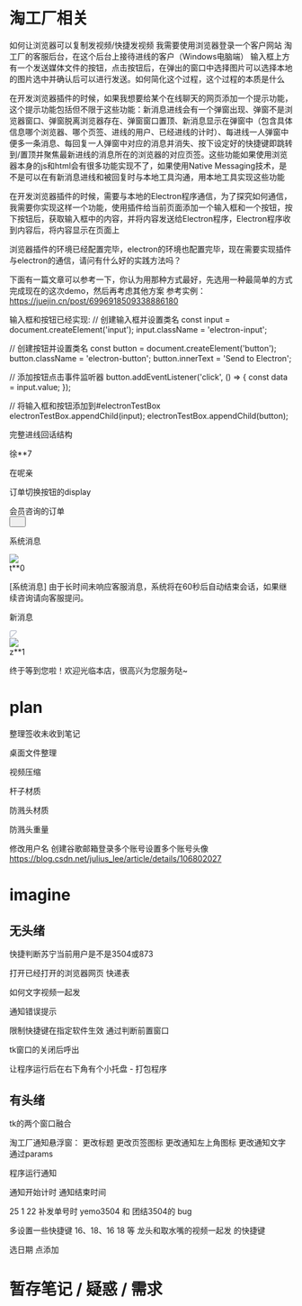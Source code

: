 # 淘工厂相关

如何让浏览器可以复制发视频/快捷发视频
我需要使用浏览器登录一个客户网站 淘工厂的客服后台，在这个后台上接待进线的客户（Windows电脑端）
输入框上方有一个发送媒体文件的按钮，点击按钮后，在弹出的窗口中选择图片可以选择本地的图片选中并确认后可以进行发送。如何简化这个过程，这个过程的本质是什么


在开发浏览器插件的时候，如果我想要给某个在线聊天的网页添加一个提示功能，这个提示功能包括但不限于这些功能：新消息进线会有一个弹窗出现、弹窗不是浏览器窗口、弹窗脱离浏览器存在、弹窗窗口置顶、新消息显示在弹窗中（包含具体信息哪个浏览器、哪个页签、进线的用户、已经进线的计时）、每进线一人弹窗中便多一条消息、每回复一人弹窗中对应的消息并消失、按下设定好的快捷键即跳转到/置顶并聚焦最新进线的消息所在的浏览器的对应页签。这些功能如果使用浏览器本身的js和html会有很多功能实现不了，如果使用Native Messaging技术，是不是可以在有新消息进线和被回复时与本地工具沟通，用本地工具实现这些功能

在开发浏览器插件的时候，需要与本地的Electron程序通信，为了探究如何通信，我需要你实现这样一个功能，使用插件给当前页面添加一个输入框和一个按钮，按下按钮后，获取输入框中的内容，并将内容发送给Electron程序，Electron程序收到内容后，将内容显示在页面上

浏览器插件的环境已经配置完毕，electron的环境也配置完毕，现在需要实现插件与electron的通信，请问有什么好的实践方法吗？

下面有一篇文章可以参考一下，你认为用那种方式最好，先选用一种最简单的方式完成现在的这次demo，然后再考虑其他方案
参考实例：https://juejin.cn/post/6996918509338886180

输入框和按钮已经实现:
// 创建输入框并设置类名
const input = document.createElement('input');
input.className = 'electron-input';

// 创建按钮并设置类名
const button = document.createElement('button');
button.className = 'electron-button';
button.innerText = 'Send to Electron';

// 添加按钮点击事件监听器
button.addEventListener('click', () => {
    const data = input.value;
});

// 将输入框和按钮添加到#electronTestBox
electronTestBox.appendChild(input);
electronTestBox.appendChild(button);





完整进线回话结构
<div class="xixikf-c-2-mbc-im-desk-extension_tao-factory-im-desk-tao-factory-online-touch-explorer-member-card_content"><div class="xixikf-c-2-mbc-im-desk-extension_tao-factory-im-desk-tao-factory-online-touch-explorer-member-card_info"><div class="xixikf-c-2-mbc-im-desk-extension_tao-factory-im-desk-tao-factory-online-touch-explorer-member-card_username" data-xreplay-desensitized-name="true" data-spm-anchor-id="0.0.0.i3.72ec7b96QhS47a">徐**7</div><div class="xixikf-c-2-mbc-im-desk-extension_tao-factory-im-desk-tao-factory-online-touch-explorer-member-card_tags"><span role="img" class="xixi-icon xixi-icon-mobile-o" style="color: var(--primary-color);"><svg width="1em" height="1em" fill="currentColor" focusable="false" aria-hidden="true"><use href="#xixi-icon-mobile-o"></use></svg></span><div class="xixikf-c-2-mbc-im-desk-extension_tao-factory-im-desk-tao-factory-online-touch-explorer-member-card_mask"></div></div></div><div class="xixikf-c-2-mbc-im-desk-extension_tao-factory-im-desk-tao-factory-online-touch-explorer-member-card_tips"><div class="xixikf-c-2-mbc-im-desk-extension_tao-factory-im-desk-tao-factory-online-touch-explorer-member-card_message">在呢亲</div><div><span class="xixikf-c-2-mbc-im-desk-extension_tao-factory-im-desk-components-online-touch-timer_container"></span></div></div></div>


订单切换按钮的display
<div class="xixikf-biztarget-selector_components-biz-header_container" style="
    display: block;
"><div class="xixikf-biztarget-selector_components-biz-header_label">会员咨询的订单</div><div class="xixikf-biztarget-selector_components-biz-header_commands"><button data-component-id="xixi-design://button" tabindex="0" data-c-l-i="com.xixikf.imdesk.IMDeskApp>Plugin>com.xixikf.presale.applications.C2mbcBizTargetSelector/click-swap-to-biz-target-list-button" aria-label="点击修改咨询对象按钮" data-c-l-v="iBm_3LWW>lM2z6QXE/_" type="button" class="ant4-btn ant4-btn-default ant4-btn-icon-only xixi-button"><span role="img" class="xixi-icon xixi-icon-swap-o"><svg width="1em" height="1em" fill="currentColor" focusable="false" aria-hidden="true"><use href="#xixi-icon-swap-o"></use></svg></span></button></div></div>



系统消息
<div class="xixikf-c-2-mbc-im-desk-extension_tao-factory-im-desk-tao-factory-online-touch-explorer-member-card_main"><div class="xixikf-c-2-mbc-im-desk-extension_tao-factory-im-desk-tao-factory-online-touch-explorer-member-card_avatar"><span class="ant4-badge xixikf-c-2-mbc-im-desk-extension_tao-factory-im-desk-tao-factory-online-touch-explorer-member-card_badge"><span data-component-id="xixi-design://avatar" class="ant4-avatar ant4-avatar-circle ant4-avatar-image xixi-avatar" style="width: 40px; height: 40px; line-height: 40px; font-size: 18px;"><img src="http://wwc.alicdn.com/avatar/getAvatar.do?type=sns&amp;userId=3296972685" data-spm-anchor-id="0.0.0.i76.294e7b96Xhbkgn"></span></span></div><div class="xixikf-c-2-mbc-im-desk-extension_tao-factory-im-desk-tao-factory-online-touch-explorer-member-card_content"><div class="xixikf-c-2-mbc-im-desk-extension_tao-factory-im-desk-tao-factory-online-touch-explorer-member-card_info"><div class="xixikf-c-2-mbc-im-desk-extension_tao-factory-im-desk-tao-factory-online-touch-explorer-member-card_username" data-xreplay-desensitized-name="true">t**0</div><div class="xixikf-c-2-mbc-im-desk-extension_tao-factory-im-desk-tao-factory-online-touch-explorer-member-card_tags"><span role="img" class="xixi-icon xixi-icon-mobile-o" style="color: var(--primary-color);"><svg width="1em" height="1em" fill="currentColor" focusable="false" aria-hidden="true"><use href="#xixi-icon-mobile-o"></use></svg></span><div class="xixikf-c-2-mbc-im-desk-extension_tao-factory-im-desk-tao-factory-online-touch-explorer-member-card_mask"></div></div></div><div class="xixikf-c-2-mbc-im-desk-extension_tao-factory-im-desk-tao-factory-online-touch-explorer-member-card_tips"><div class="xixikf-c-2-mbc-im-desk-extension_tao-factory-im-desk-tao-factory-online-touch-explorer-member-card_message" data-spm-anchor-id="0.0.0.i83.294e7b96Xhbkgn">[系统消息] 由于长时间未响应客服消息，系统将在60秒后自动结束会话，如果继续咨询请向客服提问。</div><div><span class="xixikf-c-2-mbc-im-desk-extension_tao-factory-im-desk-components-online-touch-timer_container"></span></div></div></div></div>


新消息
<div data-id="new_25012192ENIW9yQ__fL2y3Ag775g"><div class="xixikf-c-2-mbc-im-desk-extension_tao-factory-im-desk-tao-factory-online-touch-explorer-member-card_wrap" id="im-desk-member-card-new_25012192ENIW9yQ__fL2y3Ag775g"><div class="xixikf-c-2-mbc-im-desk-extension_tao-factory-im-desk-tao-factory-online-touch-explorer-member-card_container xixikf-c-2-mbc-im-desk-extension_tao-factory-im-desk-tao-factory-online-touch-explorer-member-card_active"><div class="xixikf-c-2-mbc-im-desk-extension_tao-factory-im-desk-tao-factory-online-touch-explorer-member-card_flag xixikf-c-2-mbc-im-desk-extension_tao-factory-im-desk-tao-factory-online-touch-explorer-member-card-online-touch-flag_container"><div class="xixikf-c-2-mbc-im-desk-extension_tao-factory-im-desk-tao-factory-online-touch-explorer-member-card-online-touch-flag_hot-zone" tabindex="0" data-c-l-i="com.xixikf.imdesk.IMDeskApp>CustomSubjectProvider>com.xixikf.c2mbc.im.desk.extension.TaoFactoryOnlineTouchSubjectProvider/online-touch-flag" aria-label="在线会话角标" data-c-l-v="/_"></div><svg width="1em" height="1em" viewBox="0 0 16 16" version="1.1" xmlns="http://www.w3.org/2000/svg" class="session-empty-flag"><g stroke="none" stroke-width="1" fill="transparent" fill-rule="evenodd"><g transform="translate(-994.000000, -1813.000000)" stroke="#C5C9D4" stroke-width="2"><path d="M999.828427,1814 L1007,1814 C1009.20914,1814 1011,1815.79086 1011,1818 L1011,1825.17157 C1011,1826.27614 1010.10457,1827.17157 1009,1827.17157 C1008.46957,1827.17157 1007.96086,1826.96086 1007.58579,1826.58579 L998.414214,1817.41421 C997.633165,1816.63316 997.633165,1815.36684 998.414214,1814.58579 C998.789286,1814.21071 999.297994,1814 999.828427,1814 Z" transform="translate(1003.000000, 1822.000000) scale(-1, 1) translate(-1003.000000, -1822.000000) "></path></g></g></svg></div><div class="xixikf-c-2-mbc-im-desk-extension_tao-factory-im-desk-tao-factory-online-touch-explorer-member-card_main"><div class="xixikf-c-2-mbc-im-desk-extension_tao-factory-im-desk-tao-factory-online-touch-explorer-member-card_avatar"><span class="ant4-badge xixikf-c-2-mbc-im-desk-extension_tao-factory-im-desk-tao-factory-online-touch-explorer-member-card_badge"><span data-component-id="xixi-design://avatar" class="ant4-avatar ant4-avatar-circle ant4-avatar-image xixi-avatar" style="width: 40px; height: 40px; line-height: 40px; font-size: 18px;"><img src="http://wwc.alicdn.com/avatar/getAvatar.do?type=sns&amp;userId=33960483"></span></span></div><div class="xixikf-c-2-mbc-im-desk-extension_tao-factory-im-desk-tao-factory-online-touch-explorer-member-card_content" data-spm-anchor-id="0.0.0.i93.294e7b96Xhbkgn"><div class="xixikf-c-2-mbc-im-desk-extension_tao-factory-im-desk-tao-factory-online-touch-explorer-member-card_info"><div class="xixikf-c-2-mbc-im-desk-extension_tao-factory-im-desk-tao-factory-online-touch-explorer-member-card_username" data-xreplay-desensitized-name="true">z**1</div><div class="xixikf-c-2-mbc-im-desk-extension_tao-factory-im-desk-tao-factory-online-touch-explorer-member-card_tags"><span role="img" class="xixi-icon xixi-icon-mobile-o" style="color: var(--primary-color);"><svg width="1em" height="1em" fill="currentColor" focusable="false" aria-hidden="true"><use href="#xixi-icon-mobile-o"></use></svg></span><div class="xixikf-c-2-mbc-im-desk-extension_tao-factory-im-desk-tao-factory-online-touch-explorer-member-card_mask"></div></div></div><div class="xixikf-c-2-mbc-im-desk-extension_tao-factory-im-desk-tao-factory-online-touch-explorer-member-card_tips"><div class="xixikf-c-2-mbc-im-desk-extension_tao-factory-im-desk-tao-factory-online-touch-explorer-member-card_message">终于等到您啦！欢迎光临本店，很高兴为您服务哒~</div><div><span class="xixikf-c-2-mbc-im-desk-extension_tao-factory-im-desk-components-online-touch-timer_container"></span></div></div></div></div></div></div></div>

# plan

整理签收未收到笔记

桌面文件整理

视频压缩

杆子材质

防溅头材质

防溅头重量

修改用户名
创建谷歌邮箱登录多个账号设置多个账号头像
https://blog.csdn.net/julius_lee/article/details/106802027

# imagine

## 无头绪

快捷判断苏宁当前用户是不是3504或873

打开已经打开的浏览器网页 快递表

如何文字视频一起发

通知错误提示

限制快捷键在指定软件生效 通过判断前置窗口

tk窗口的关闭后呼出

让程序运行后在右下角有个小托盘 - 打包程序

## 有头绪

tk的两个窗口融合


淘工厂通知悬浮窗：
更改标题
更改页签图标
更改通知左上角图标
更改通知文字通过params


程序运行通知

通知开始计时
通知结束时间

25 1 22 补发单号时 yemo3504 和 团结3504的 bug

多设置一些快捷键 16、18、16 18 等
龙头和取水嘴的视频一起发 的快捷键

选日期 点添加

# 暂存笔记 / 疑惑 / 需求



